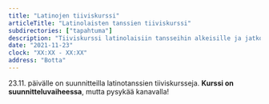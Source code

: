 ```yaml
---
title: "Latinojen tiiviskurssi"
articleTitle: "Latinolaisten tanssien tiiviskurssi"
subdirectories: ["tapahtuma"]
description: "Tiiviskurssi latinolaisiin tansseihin alkeisille ja jatkotasoisille"
date: "2021-11-23"
clock: "XX:XX - XX:XX"
address: "Botta"
---
```


23.11. päivälle on suunnitteilla latinotanssien tiiviskursseja. **Kurssi on suunnitteluvaiheessa**, mutta pysykää kanavalla!
